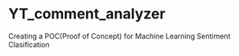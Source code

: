 # YT_comment_analyzer
Creating a POC(Proof of Concept) for Machine Learning Sentiment Clasification
